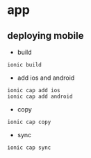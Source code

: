 # app
## deploying mobile
* build
```
ionic build
```
* add ios and android
```
ionic cap add ios
ionic cap add android
```
* copy
```
ionic cap copy
```
* sync
```
ionic cap sync
```
